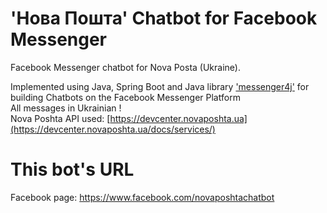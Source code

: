 # 'Нова Пошта' Chatbot for Facebook Messenger

Facebook Messenger chatbot for Nova Posta (Ukraine).

Implemented using Java, Spring Boot and Java library ['messenger4j'](https://github.com/messenger4j/messenger4j) for building Chatbots on the Facebook Messenger Platform
<br/> All messages in Ukrainian !
<br/> Nova Poshta API used: [https://devcenter.novaposhta.ua](https://devcenter.novaposhta.ua/docs/services/)
# This bot's URL

Facebook page: https://www.facebook.com/novaposhtachatbot

